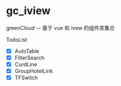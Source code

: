 # gc_iview

greenCloud -- 基于 vue 和 ivew 的组件库集合

TodoList

- [x] AutoTable
- [x] FilterSearch
- [x] CurdLine
- [x] GroupHotelLink
- [x] TFSwitch
